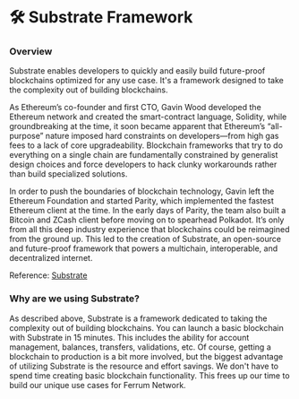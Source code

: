 # 🛠 Substrate Framework

### Overview

Substrate enables developers to quickly and easily build future-proof blockchains optimized for any use case. It's a framework designed to take the complexity out of building blockchains.&#x20;

As Ethereum’s co-founder and first CTO, Gavin Wood developed the Ethereum network and created the smart-contract language, Solidity, while groundbreaking at the time, it soon became apparent that Ethereum’s “all-purpose” nature imposed hard constraints on developers—from high gas fees to a lack of core upgradeability. Blockchain frameworks that try to do everything on a single chain are fundamentally constrained by generalist design choices and force developers to hack clunky workarounds rather than build specialized solutions.

In order to push the boundaries of blockchain technology, Gavin left the Ethereum Foundation and started Parity, which implemented the fastest Ethereum client at the time. In the early days of Parity, the team also built a Bitcoin and ZCash client before moving on to spearhead Polkadot. It’s only from all this deep industry experience that blockchains could be reimagined from the ground up. This led to the creation of Substrate, an open-source and future-proof framework that powers a multichain, interoperable, and decentralized internet.

Reference: [Substrate](https://substrate.io/)

### Why are we using Substrate?

As described above, Substrate is a framework dedicated to taking the complexity out of building blockchains. You can launch a basic blockchain with Substrate in 15 minutes. This includes the ability for account management, balances, transfers, validations, etc. Of course, getting a blockchain to production is a bit more involved, but the biggest advantage of utilizing Substrate is the resource and effort savings. We don't have to spend time creating basic blockchain functionality. This frees up our time to build our unique use cases for Ferrum Network.
